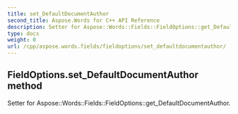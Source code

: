 ```yaml
---
title: set_DefaultDocumentAuthor
second_title: Aspose.Words for C++ API Reference
description: Setter for Aspose::Words::Fields::FieldOptions::get_DefaultDocumentAuthor. 
type: docs
weight: 0
url: /cpp/aspose.words.fields/fieldoptions/set_defaultdocumentauthor/
---
```

## FieldOptions.set_DefaultDocumentAuthor method


Setter for Aspose::Words::Fields::FieldOptions::get_DefaultDocumentAuthor. 

